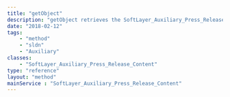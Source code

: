 ```yaml
---
title: "getObject"
description: "getObject retrieves the SoftLayer_Auxiliary_Press_Release_Content object whose ID number corresponds to the ID number of the init parameter passed to the SoftLayer_Auxiliary_Press_Release service. "
date: "2018-02-12"
tags:
    - "method"
    - "sldn"
    - "Auxiliary"
classes:
    - "SoftLayer_Auxiliary_Press_Release_Content"
type: "reference"
layout: "method"
mainService : "SoftLayer_Auxiliary_Press_Release_Content"
---
```

